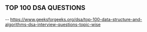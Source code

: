 ## TOP 100 DSA QUESTIONS
-- https://www.geeksforgeeks.org/dsa/top-100-data-structure-and-algorithms-dsa-interview-questions-topic-wise
